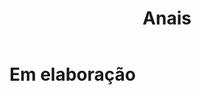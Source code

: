 ﻿---
layout: page-fullwidth
title: "Anais"
subheadline: ""
permalink: "/anais/"
header:
   image_fullwidth: banner_eres2021.png
---
<h1> Em elaboração </h1>
